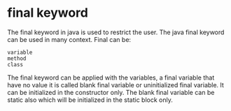  # final keyword
 The final keyword in java is used to restrict the user. The java final keyword can be used in many context. Final can be:

    variable
    method
    class

The final keyword can be applied with the variables, a final variable that have no value it is called blank final variable or uninitialized final variable. It can be initialized in the constructor only. The blank final variable can be static also which will be initialized in the static block only.
